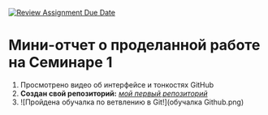 [![Review Assignment Due Date](https://classroom.github.com/assets/deadline-readme-button-22041afd0340ce965d47ae6ef1cefeee28c7c493a6346c4f15d667ab976d596c.svg)](https://classroom.github.com/a/I8-8IFxo)
# Мини-отчет о проделанной работе на Семинаре 1  
1. Просмотрено видео об интерфейсе и тонкостях GitHub
2. **Создан свой репозиторий:** *[мой первый репозиторий](https://github.com/Bogdanagreen/First.git)*  
3. ![Пройдена обучалка по ветвлению в Git!](обучалка Github.png)
